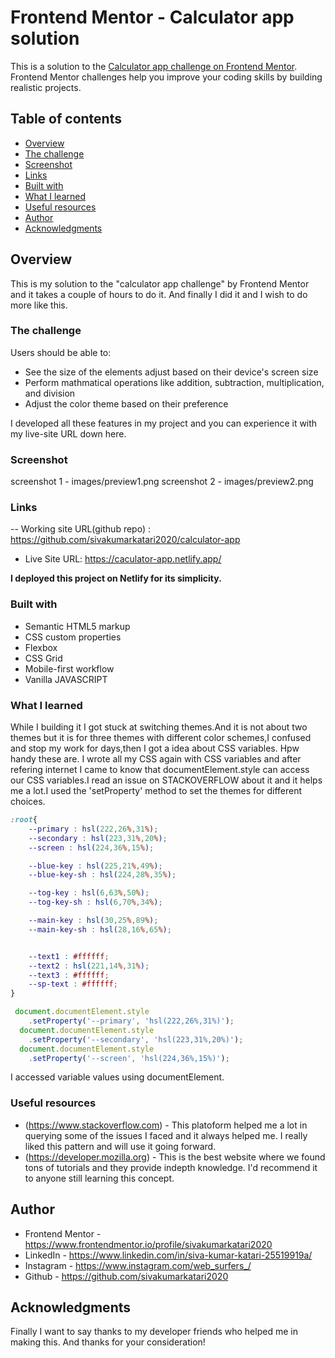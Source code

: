 # Frontend Mentor - Calculator app solution

This is a solution to the [Calculator app challenge on Frontend Mentor](https://www.frontendmentor.io/challenges/calculator-app-9lteq5N29). Frontend Mentor challenges help you improve your coding skills by building realistic projects. 

## Table of contents

  - [Overview](#overview)
  - [The challenge](#the-challenge)
  - [Screenshot](#screenshot)
  - [Links](#links)
  - [Built with](#built-with)
  - [What I learned](#what-i-learned)
  - [Useful resources](#useful-resources)
  - [Author](#author)
  - [Acknowledgments](#acknowledgments)


## Overview

This is my solution to the "calculator app challenge" by Frontend Mentor and it takes a couple of hours to do it. And finally I did it and I wish to do more like this.

### The challenge

Users should be able to:

- See the size of the elements adjust based on their device's screen size
- Perform mathmatical operations like addition, subtraction, multiplication, and division
- Adjust the color theme based on their preference

I developed all these features in my project and you can experience it with my live-site URL down here.

### Screenshot

screenshot 1 - images/preview1.png
screenshot 2 - images/preview2.png

### Links

-- Working site URL(github repo) : https://github.com/sivakumarkatari2020/calculator-app
- Live Site URL: https://caculator-app.netlify.app/

**I deployed this project on Netlify for its simplicity.**

### Built with

- Semantic HTML5 markup
- CSS custom properties
- Flexbox
- CSS Grid
- Mobile-first workflow
- Vanilla JAVASCRIPT


### What I learned

While I building it I got stuck at switching themes.And it is not about two themes but it is for three themes with different color schemes,I confused and stop my work for days,then I got a idea about CSS variables. Hpw handy these are. I wrote all my CSS again with CSS variables and after refering internet I came to know that documentElement.style can access our CSS variables.I read an issue on STACKOVERFLOW about it and it helps me a lot.I used the 'setProperty' method to set the themes for different choices.


```css
:root{
    --primary : hsl(222,26%,31%);
    --secondary : hsl(223,31%,20%);
    --screen : hsl(224,36%,15%);

    --blue-key : hsl(225,21%,49%);
    --blue-key-sh : hsl(224,28%,35%);

    --tog-key : hsl(6,63%,50%);
    --tog-key-sh : hsl(6,70%,34%);

    --main-key : hsl(30,25%,89%);
    --main-key-sh : hsl(28,16%,65%);


    --text1 : #ffffff;
    --text2 : hsl(221,14%,31%);
    --text3 : #ffffff;
    --sp-text : #ffffff;
}
```
```js
 document.documentElement.style
    .setProperty('--primary', 'hsl(222,26%,31%)');
  document.documentElement.style
    .setProperty('--secondary', 'hsl(223,31%,20%)');
  document.documentElement.style
    .setProperty('--screen', 'hsl(224,36%,15%)');
```

I accessed variable values using documentElement.


### Useful resources

- (https://www.stackoverflow.com) - This platoform helped me a lot in querying some of the issues I faced and it always helped me. I really liked this pattern and will use it going forward.
- (https://developer.mozilla.org) - This is the best website where we found tons of tutorials and they provide indepth knowledge. I'd recommend it to anyone still learning this concept.


## Author

- Frontend Mentor - https://www.frontendmentor.io/profile/sivakumarkatari2020
- LinkedIn - https://www.linkedin.com/in/siva-kumar-katari-25519919a/
- Instagram - https://www.instagram.com/web_surfers_/
- Github - https://github.com/sivakumarkatari2020


## Acknowledgments

Finally I want to say thanks to my developer friends who helped me in making this. And thanks for your consideration!
